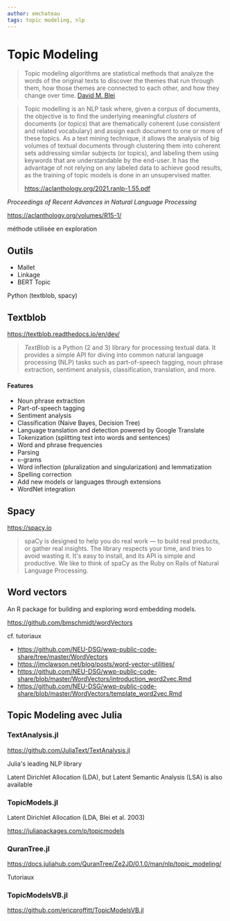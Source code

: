 ```yaml
---
author: emchateau
tags: topic modeling, nlp
---
```


# Topic Modeling

>Topic modeling algorithms are statistical methods that analyze the words of the original texts to discover the themes that run through them, how those themes are connected to each other, and how they change over time. [David M. Blei](http://www.cs.columbia.edu/~blei/papers/Blei2012.pdf)

> Topic modelling is an NLP task where, given a corpus of documents, the objective is to find the underlying meaningful *clusters* of documents (or *topics*) that are thematically coherent (use consistent and related vocabulary) and assign each document to one or more of these topics. As a text mining technique, it allows the analysis of big volumes of textual documents through clustering them into coherent sets addressing similar subjects (or topics), and labeling them using keywords that are understandable by the end-user. It has the advantage of not relying on any labeled data to achieve good results, as the training of topic models is done in an unsupervised matter. 
>
> https://aclanthology.org/2021.ranlp-1.55.pdf

*Proceedings of Recent Advances in Natural Language Processing*

https://aclanthology.org/volumes/R15-1/

méthode utilisée en exploration

## Outils

- Mallet
- Linkage
- BERT Topic

Python (textblob, spacy)

## Textblob

https://textblob.readthedocs.io/en/dev/

> *TextBlob* is a Python (2 and 3) library for processing textual data. It provides a simple API for diving into common natural language processing (NLP) tasks such as part-of-speech tagging, noun phrase extraction, sentiment analysis, classification, translation, and more.

#### Features

- Noun phrase extraction
- Part-of-speech tagging
- Sentiment analysis
- Classification (Naive Bayes, Decision Tree)
- Language translation and detection powered by Google Translate
- Tokenization (splitting text into words and sentences)
- Word and phrase frequencies
- Parsing
- `n`-grams
- Word inflection (pluralization and singularization) and lemmatization
- Spelling correction
- Add new models or languages through extensions
- WordNet integration

## Spacy

https://spacy.io

> spaCy is designed to help you do real work — to build real products, or gather real insights. The library respects your time, and tries to avoid wasting it. It's easy to install, and its API is simple and productive. We like to think of spaCy as the Ruby on Rails of Natural Language Processing.

## Word vectors

An R package for building and exploring word embedding models.

https://github.com/bmschmidt/wordVectors

cf. tutoriaux 

- https://github.com/NEU-DSG/wwp-public-code-share/tree/master/WordVectors
- https://jmclawson.net/blog/posts/word-vector-utilities/
- https://github.com/NEU-DSG/wwp-public-code-share/blob/master/WordVectors/introduction_word2vec.Rmd
- https://github.com/NEU-DSG/wwp-public-code-share/blob/master/WordVectors/template_word2vec.Rmd

## Topic Modeling avec Julia

### TextAnalysis.jl

https://github.com/JuliaText/TextAnalysis.jl

Julia's leading NLP library

Latent Dirichlet Allocation (LDA), but Latent Semantic Analysis (LSA) is also available 

### TopicModels.jl

Latent Dirichlet Allocation (LDA, Blei et al. 2003)

https://juliapackages.com/p/topicmodels

### QuranTree.jl

https://docs.juliahub.com/QuranTree/Ze2JD/0.1.0/man/nlp/topic_modeling/

Tutoriaux

### TopicModelsVB.jl

https://github.com/ericproffitt/TopicModelsVB.jl

